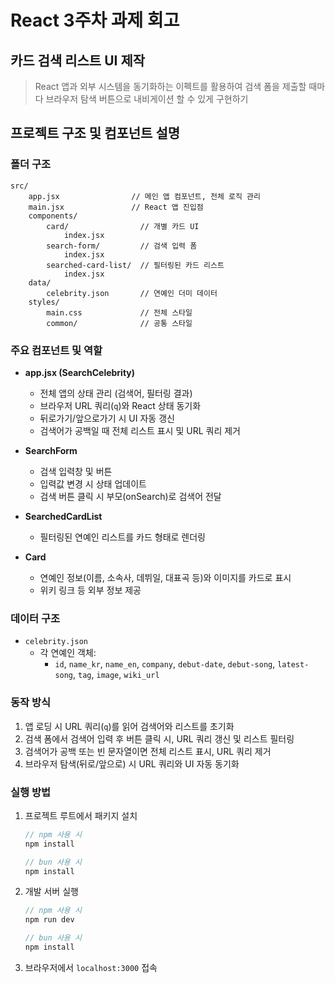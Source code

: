 # React 3주차 과제 회고

## 카드 검색 리스트 UI 제작

> React 앱과 외부 시스템을 동기화하는 이펙트를 활용하여 검색 폼을 제출할 때마다 브라우저 탐색 버튼으로 내비게이션 할 수 있게 구현하기

## 프로젝트 구조 및 컴포넌트 설명

### 폴더 구조

```
src/
	app.jsx                // 메인 앱 컴포넌트, 전체 로직 관리
	main.jsx               // React 앱 진입점
	components/
		card/                // 개별 카드 UI
			index.jsx
		search-form/         // 검색 입력 폼
			index.jsx
		searched-card-list/  // 필터링된 카드 리스트
			index.jsx
	data/
		celebrity.json       // 연예인 더미 데이터
	styles/
		main.css             // 전체 스타일
		common/              // 공통 스타일
```

### 주요 컴포넌트 및 역할

- **app.jsx (SearchCelebrity)**
  - 전체 앱의 상태 관리 (검색어, 필터링 결과)
  - 브라우저 URL 쿼리(`q`)와 React 상태 동기화
  - 뒤로가기/앞으로가기 시 UI 자동 갱신
  - 검색어가 공백일 때 전체 리스트 표시 및 URL 쿼리 제거

- **SearchForm**
  - 검색 입력창 및 버튼
  - 입력값 변경 시 상태 업데이트
  - 검색 버튼 클릭 시 부모(onSearch)로 검색어 전달

- **SearchedCardList**
  - 필터링된 연예인 리스트를 카드 형태로 렌더링

- **Card**
  - 연예인 정보(이름, 소속사, 데뷔일, 대표곡 등)와 이미지를 카드로 표시
  - 위키 링크 등 외부 정보 제공

### 데이터 구조

- `celebrity.json`
  - 각 연예인 객체:
    - `id`, `name_kr`, `name_en`, `company`, `debut-date`, `debut-song`, `latest-song`, `tag`, `image`, `wiki_url`

### 동작 방식

1. 앱 로딩 시 URL 쿼리(`q`)를 읽어 검색어와 리스트를 초기화
2. 검색 폼에서 검색어 입력 후 버튼 클릭 시, URL 쿼리 갱신 및 리스트 필터링
3. 검색어가 공백 또는 빈 문자열이면 전체 리스트 표시, URL 쿼리 제거
4. 브라우저 탐색(뒤로/앞으로) 시 URL 쿼리와 UI 자동 동기화

### 실행 방법

1. 프로젝트 루트에서 패키지 설치

   ```js
   // npm 사용 시
   npm install

   // bun 사용 시
   npm install
   ```

2. 개발 서버 실행

   ```js
   // npm 사용 시
   npm run dev

   // bun 사용 시
   npm install
   ```

3. 브라우저에서 `localhost:3000` 접속
